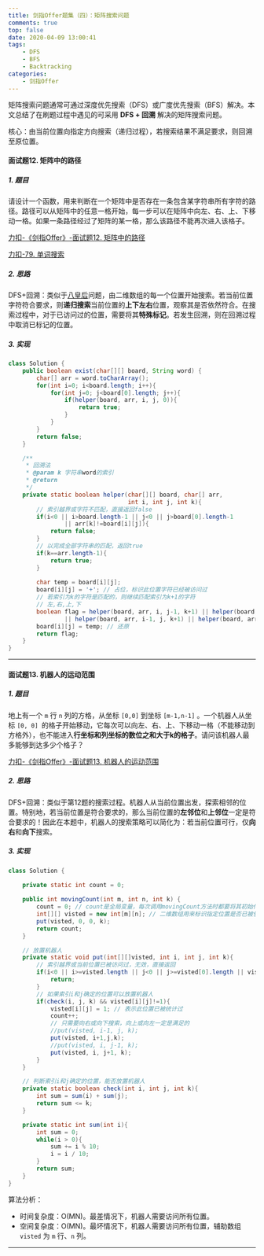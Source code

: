 ```yaml
---
title: 剑指Offer题集（四）：矩阵搜索问题
comments: true
top: false
date: 2020-04-09 13:00:41
tags:
	- DFS
	- BFS
	- Backtracking
categories:
	- 剑指Offer
---
```


矩阵搜索问题通常可通过深度优先搜索（DFS）或广度优先搜索（BFS）解决。本文总结了在刷题过程中遇见的可采用 **DFS + 回溯** 解决的矩阵搜索问题。

核心：由当前位置向指定方向搜索（递归过程），若搜索结果不满足要求，则回溯至原位置。

<!--more-->

#### 面试题12. 矩阵中的路径

##### 1. 题目

请设计一个函数，用来判断在一个矩阵中是否存在一条包含某字符串所有字符的路径。路径可以从矩阵中的任意一格开始，每一步可以在矩阵中向左、右、上、下移动一格。如果一条路径经过了矩阵的某一格，那么该路径不能再次进入该格子。

[力扣-《剑指Offer》-面试题12. 矩阵中的路径](https://leetcode-cn.com/problems/ju-zhen-zhong-de-lu-jing-lcof/)

[力扣-79. 单词搜索](https://leetcode-cn.com/problems/word-search/)

##### 2. 思路

DFS+回溯：类似于[八皇后](https://merlinhu0112.github.io/2020/01/13/%E4%BA%94%E5%A4%A7%E5%B8%B8%E7%94%A8%E7%AE%97%E6%B3%95%E4%B9%8B%E5%9B%9E%E6%BA%AF%E7%AE%97%E6%B3%95/)问题，由二维数组的每一个位置开始搜索。若当前位置字符符合要求，则**递归搜索**当前位置的**上下左右**位置，观察其是否依然符合。在搜索过程中，对于已访问过的位置，需要将其**特殊标记**。若发生回溯，则在回溯过程中取消已标记的位置。

##### 3. 实现

```java
class Solution {
    public boolean exist(char[][] board, String word) {
        char[] arr = word.toCharArray();
        for(int i=0; i<board.length; i++){
            for(int j=0; j<board[0].length; j++){
                if(helper(board, arr, i, j, 0)){
                    return true;
                }
            }
        }
        return false;
    }

    /**
     * 回溯法
     * @param k 字符串word的索引
     * @return
     */
    private static boolean helper(char[][] board, char[] arr,
                                  int i, int j, int k){
        // 索引越界或字符不匹配，直接返回false
        if(i<0 || i>board.length-1 || j<0 || j>board[0].length-1
                || arr[k]!=board[i][j]){
            return false;
        }
        // 以完成全部字符串的匹配，返回true
        if(k==arr.length-1){
            return true;
        }
        
        char temp = board[i][j];
        board[i][j] = '+'; // 占位，标识此位置字符已经被访问过
        // 若索引为k的字符是匹配的，则继续匹配索引为k+1的字符
        // 左,右,上,下
        boolean flag = helper(board, arr, i, j-1, k+1) || helper(board, arr, i, j+1, k+1)
                || helper(board, arr, i-1, j, k+1) || helper(board, arr, i+1, j, k+1);
        board[i][j] = temp; // 还原
        return flag;
    }
}
```

---

#### 面试题13. 机器人的运动范围

##### 1. 题目

地上有一个 `m` 行 `n` 列的方格，从坐标 `[0,0]` 到坐标 `[m-1,n-1]` 。一个机器人从坐标 `[0, 0] `的格子开始移动，它每次可以向左、右、上、下移动一格（不能移动到方格外），也不能进入**行坐标和列坐标的数位之和大于k的格子**。请问该机器人最多能够到达多少个格子？

[力扣-《剑指Offer》-面试题13. 机器人的运动范围](https://leetcode-cn.com/problems/ji-qi-ren-de-yun-dong-fan-wei-lcof/)

##### 2. 思路

DFS+回溯：类似于第12题的搜索过程。机器人从当前位置出发，探索相邻的位置。特别地，若当前位置是符合要求的，那么当前位置的**左邻位**和**上邻位**一定是符合要求的！因此在本题中，机器人的搜索策略可以简化为：若当前位置可行，仅**向右**和**向下**搜索。

##### 3. 实现

```java
class Solution {
    
    private static int count = 0;

    public int movingCount(int m, int n, int k) {
        count = 0; // count是全局变量，每次调用movingCount方法时都要将其初始化
        int[][] visted = new int[m][n]; // 二维数组用来标识指定位置是否已被使用过
        put(visted, 0, 0, k);
        return count;
    }

    // 放置机器人
    private static void put(int[][]visted, int i, int j, int k){
        // 索引越界或当前位置已被访问过，无效，直接返回
        if(i<0 || i>=visted.length || j<0 || j>=visted[0].length || visted[i][j]==1){
            return;
        }
        // 如果索引i和j确定的位置可以放置机器人
        if(check(i, j, k) && visted[i][j]!=1){
            visted[i][j] = 1; // 表示此位置已被统计过
            count++;
            // 只需要向右或向下搜索，向上或向左一定是满足的
            //put(visted, i-1, j, k);
            put(visted, i+1,j,k);
            //put(visted, i, j-1, k);
            put(visted, i, j+1, k);
        }
    }

    // 判断索引i和j确定的位置，能否放置机器人
    private static boolean check(int i, int j, int k){
        int sum = sum(i) + sum(j);
        return sum <= k;
    }

    private static int sum(int i){
        int sum = 0;
        while(i > 0){
            sum += i % 10;
            i = i / 10;
        }
        return sum;
    }
}
```

算法分析：

- 时间复杂度：O(MN)。最差情况下，机器人需要访问所有位置。
- 空间复杂度：O(MN)。最坏情况下，机器人需要访问所有位置，辅助数组 `visted` 为 `m` 行、`n` 列。

---

